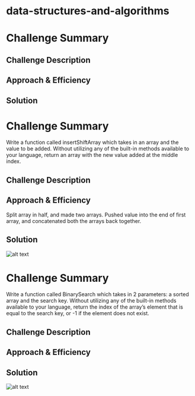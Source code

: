 # data-structures-and-algorithms
# Challenge Summary
<!-- Short summary or background information -->

## Challenge Description
<!-- Description of the challenge -->

## Approach & Efficiency
<!-- What approach did you take? Why? What is the Big O space/time for this approach? -->

## Solution
<!-- Embedded whiteboard image -->

# Challenge Summary
Write a function called insertShiftArray which takes in an array and the value to be added. Without utilizing any of the built-in methods available to your language, return an array with the new value added at the middle index.

## Challenge Description


## Approach & Efficiency
Split array in half, and made two arrays. Pushed value into the end of first array, and concatenated both the arrays back together.

## Solution
![alt text](https://lh3.googleusercontent.com/u3sp2zJ9s2kqRxJDfaXO5WB7jeTGOGIzO4NMofIXe6THuR2po7SDbYaT5b51NqoHThMuyaDLyYp8p3gRoSMHVQAzb6bzTO9lZT7EO81vTYZqtXrSxD2NqiozRU-iptKlN7U5hoKxV_cMzOTC6bCgTttGB4f9vgkIZOCd7-Z7H65DroT-rYuslzF9xzMNlOPjdkX23cd2Uvc1uP1YaVplWEXiOjY9eiFpZ8ZIYWzEnqehOxlSfolTYZqx7qhHG25iYWST9dYLG8S4t5RPyD3ExORwETuRU3AwTQQSlrVm5rPHnfZNyiVwNJ5ysGU5-HnzS9--Qj-qIL9rDW867SKd2Q4lg5KUgUQlCsW8S5bKi2vcoFJ4Xl4sh2fikaIgMjWdbrWBY_wGRoCxsbtH3v68vf9VB6RyDxGqlwBoYWoxRcQ1bH0qsFpu8tcNDmHi_2uoqLujYBC24duOhlG16U3-MNx50ELV7RIEFlqYOZqd2cp0054uRbaBO_k0R1lwL9rSfwkg_y48eXVoS_hSWf9Axtev9gaMO4jLwWEzUuRLILYabv_5U-zPNIslErzuLSBdoKtS4rOcGYpUxCEmbGIxb3oidJhh73_5r8qBa-ViKzSmBHz8kaRE0k5hwohd-2pGfrzEzCT28Gi41jKt9rbU-H_OgsmIBinzuYcMe41ZDPgidKyATEjhYicNLzlWdXoELVh3VfBLsJDRefugmEEGLXY=w771-h578-no)

# Challenge Summary
Write a function called BinarySearch which takes in 2 parameters: a sorted array and the search key. Without utilizing any of the built-in methods available to your language, return the index of the array’s element that is equal to the search key, or -1 if the element does not exist.

## Challenge Description
<!-- Description of the challenge -->

## Approach & Efficiency


## Solution
![alt text](https://lh3.googleusercontent.com/hkYiHVjl0KruvaRsvOMI3YCKWTtF3gH7wv5_qlOBX29RJeeLxJpcN-cmH3Fe6MborO-lXDlS5s7-lcA0B15iDAZhsekLhHRUwoLd2g5FP9dkpUaRJU_xyFJCtvTRJ-WMWz48w-reyPhkcqal-E9WHl9VNK1gnX8mVFyI3YYt7-muTiaqtoDGik-dME4mn1AJPthXka1IJ6DFnoGqNHoH0uk8FuWfFtVsr9_G2ZqeweZgkuyt7Pzmha6C1kuYqJeXStIK8wRLglj_ADhXOkmaYsgHriEjojIMPFJAzYW0TNzPxkJgkQBQdKbWN5o5YrEVcxLAZQrS6em3Fo7n-8G0kCc97YxxKYgizT0sLbIjEQA-mfBwqn1yvIme8c9gYbhYxl5WYZu1g7PhvMYPZ-l39TSZG3NSro-xQzbXtqI4boUGMRKjcpjyRpnTE-Y31bV6Ogl6HD7g7A22k9rPvFJ0nWlwsL3NnnP68wAyes7JoNZ5eAgDE8X1lBESamGf1uiJKcnGDywXEgFGr-4s-11LVhZPC2Vp0_w8k0BEuaMly7WTwu_MOiPnsrF8e701WnZZymYwIvhbYJnQl6uiQry4TCwnGi3J17PggoGUJIYV976F1JUGw48MlBrvSyZr4JrTtbdCngXTjJN4p0aycPrjDzogCpSqhml-I8spjgDLth8Z2P7pV18aN953WywnztS_bh0CRxtHOnAgmmiggutfaag=w771-h578-no)
